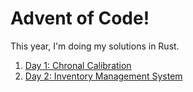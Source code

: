 Advent of Code!
===============

This year, I'm doing my solutions in Rust.

1.  [Day 1: Chronal Calibration](/day1/)
2.  [Day 2: Inventory Management System](/day2/)